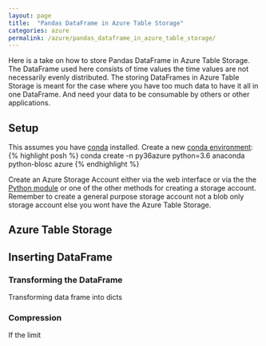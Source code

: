```yaml
---
layout: page
title:  "Pandas DataFrame in Azure Table Storage"
categories: azure
permalink: /azure/pandas_dataframe_in_azure_table_storage/
---
```

Here is a take on how to store Pandas DataFrame in Azure Table Storage.
The DataFrame used here consists of time values the time values are not necessarily evenly distributed.
The storing DataFrames in Azure Table Storage is meant for the case where you have too much data to have it all in one DataFrame.
And need your data to be consumable by others or other applications.

## Setup

This assumes you have [conda](https://conda.io/miniconda.html) installed.
Create a new [conda environment](https://conda.io/docs/user-guide/tasks/manage-environments.html):
{% highlight posh %}
conda create -n py36azure python=3.6 anaconda python-blosc azure
{% endhighlight %}

Create an Azure Storage Account either via the web interface or via the the [Python module](https://azure.microsoft.com/en-us/resources/samples/storage-python-manage/) or one of the other methods for creating a storage account. Remember to create a general purpose storage account not a blob only storage account else you wont have the Azure Table Storage.

## Azure Table Storage


## Inserting DataFrame


### Transforming the DataFrame
Transforming data frame into dicts

### Compression
If the limit
